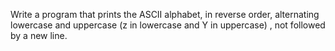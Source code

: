 Write a program that prints the ASCII alphabet, in reverse order, alternating lowercase and uppercase (z in lowercase and Y in uppercase) , not followed by a new line.
